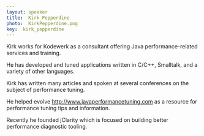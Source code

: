 ```yaml
---
layout: speaker
title:  Kirk Pepperdine
photo:  KirkPepperdine.png
key:  kirk_pepperdine
---
```


Kirk works for Kodewerk as a consultant offering Java performance-related services and training.

He has developed and tuned applications written in C/C++, Smalltalk, and a variety of other languages.

Kirk has written many articles and spoken at several conferences on the subject of performance tuning.

He helped evolve http://www.javaperformancetuning.com as a resource for performance tuning tips and information.

Recently he founded jClarity which is focused on building better performance diagnostic tooling.

